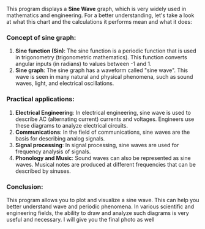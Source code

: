This program displays a **Sine Wave** graph, which is very widely used in mathematics and engineering. For a better understanding, let's take a look at what this chart and the calculations it performs mean and what it does:

### Concept of sine graph:
1. **Sine function (Sin)**: The sine function is a periodic function that is used in trigonometry (trigonometric mathematics). This function converts angular inputs (in radians) to values ​​between -1 and 1.
2. **Sine graph**: The sine graph has a waveform called "sine wave". This wave is seen in many natural and physical phenomena, such as sound waves, light, and electrical oscillations.

### Practical applications:
1. **Electrical Engineering**: In electrical engineering, sine wave is used to describe AC ​​(alternating current) currents and voltages. Engineers use these diagrams to analyze electrical circuits.
2. **Communications**: In the field of communications, sine waves are the basis for describing analog signals.
3. **Signal processing**: In signal processing, sine waves are used for frequency analysis of signals.
4. **Phonology and Music**: Sound waves can also be represented as sine waves. Musical notes are produced at different frequencies that can be described by sinuses.

### Conclusion:
This program allows you to plot and visualize a sine wave. This can help you better understand wave and periodic phenomena. In various scientific and engineering fields, the ability to draw and analyze such diagrams is very useful and necessary.
I will give you the final photo as well
